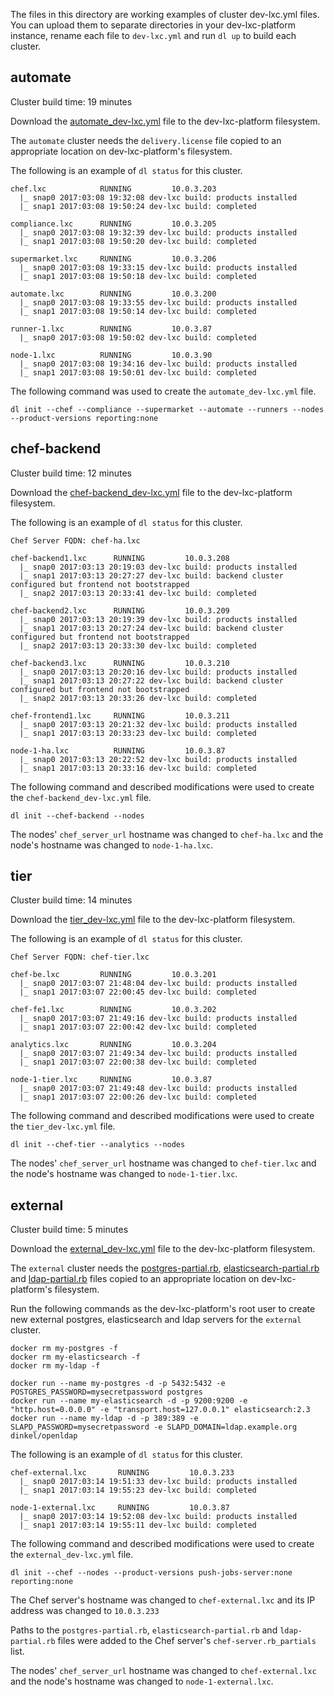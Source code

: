 The files in this directory are working examples of cluster dev-lxc.yml files. You can upload them to separate directories in your dev-lxc-platform instance, rename each file to `dev-lxc.yml` and run `dl up` to build each cluster.

## automate

Cluster build time: 19 minutes

Download the [automate_dev-lxc.yml](automate_dev-lxc.yml) file to the dev-lxc-platform filesystem.

The `automate` cluster needs the `delivery.license` file copied to an appropriate location on dev-lxc-platform's filesystem.

The following is an example of `dl status` for this cluster.

```
chef.lxc            RUNNING         10.0.3.203
  |_ snap0 2017:03:08 19:32:08 dev-lxc build: products installed
  |_ snap1 2017:03:08 19:50:24 dev-lxc build: completed

compliance.lxc      RUNNING         10.0.3.205
  |_ snap0 2017:03:08 19:32:39 dev-lxc build: products installed
  |_ snap1 2017:03:08 19:50:20 dev-lxc build: completed

supermarket.lxc     RUNNING         10.0.3.206
  |_ snap0 2017:03:08 19:33:15 dev-lxc build: products installed
  |_ snap1 2017:03:08 19:50:18 dev-lxc build: completed

automate.lxc        RUNNING         10.0.3.200
  |_ snap0 2017:03:08 19:33:55 dev-lxc build: products installed
  |_ snap1 2017:03:08 19:50:14 dev-lxc build: completed

runner-1.lxc        RUNNING         10.0.3.87
  |_ snap0 2017:03:08 19:50:02 dev-lxc build: completed

node-1.lxc          RUNNING         10.0.3.90
  |_ snap0 2017:03:08 19:34:16 dev-lxc build: products installed
  |_ snap1 2017:03:08 19:50:01 dev-lxc build: completed
```

The following command was used to create the `automate_dev-lxc.yml` file.

```
dl init --chef --compliance --supermarket --automate --runners --nodes --product-versions reporting:none
```

## chef-backend

Cluster build time: 12 minutes

Download the [chef-backend_dev-lxc.yml](chef-backend_dev-lxc.yml) file to the dev-lxc-platform filesystem.

The following is an example of `dl status` for this cluster.

```
Chef Server FQDN: chef-ha.lxc

chef-backend1.lxc      RUNNING         10.0.3.208
  |_ snap0 2017:03:13 20:19:03 dev-lxc build: products installed
  |_ snap1 2017:03:13 20:27:27 dev-lxc build: backend cluster configured but frontend not bootstrapped
  |_ snap2 2017:03:13 20:33:41 dev-lxc build: completed

chef-backend2.lxc      RUNNING         10.0.3.209
  |_ snap0 2017:03:13 20:19:39 dev-lxc build: products installed
  |_ snap1 2017:03:13 20:27:24 dev-lxc build: backend cluster configured but frontend not bootstrapped
  |_ snap2 2017:03:13 20:33:30 dev-lxc build: completed

chef-backend3.lxc      RUNNING         10.0.3.210
  |_ snap0 2017:03:13 20:20:16 dev-lxc build: products installed
  |_ snap1 2017:03:13 20:27:22 dev-lxc build: backend cluster configured but frontend not bootstrapped
  |_ snap2 2017:03:13 20:33:26 dev-lxc build: completed

chef-frontend1.lxc     RUNNING         10.0.3.211
  |_ snap0 2017:03:13 20:21:32 dev-lxc build: products installed
  |_ snap1 2017:03:13 20:33:23 dev-lxc build: completed

node-1-ha.lxc          RUNNING         10.0.3.87
  |_ snap0 2017:03:13 20:22:52 dev-lxc build: products installed
  |_ snap1 2017:03:13 20:33:16 dev-lxc build: completed
```

The following command and described modifications were used to create the `chef-backend_dev-lxc.yml` file.

```
dl init --chef-backend --nodes
```

The nodes' `chef_server_url` hostname was changed to `chef-ha.lxc` and the node's hostname was changed to `node-1-ha.lxc`.

## tier

Cluster build time: 14 minutes

Download the [tier_dev-lxc.yml](tier_dev-lxc.yml) file to the dev-lxc-platform filesystem.

The following is an example of `dl status` for this cluster.

```
Chef Server FQDN: chef-tier.lxc

chef-be.lxc         RUNNING         10.0.3.201
  |_ snap0 2017:03:07 21:48:04 dev-lxc build: products installed
  |_ snap1 2017:03:07 22:00:45 dev-lxc build: completed

chef-fe1.lxc        RUNNING         10.0.3.202
  |_ snap0 2017:03:07 21:49:16 dev-lxc build: products installed
  |_ snap1 2017:03:07 22:00:42 dev-lxc build: completed

analytics.lxc       RUNNING         10.0.3.204
  |_ snap0 2017:03:07 21:49:34 dev-lxc build: products installed
  |_ snap1 2017:03:07 22:00:38 dev-lxc build: completed

node-1-tier.lxc     RUNNING         10.0.3.87
  |_ snap0 2017:03:07 21:49:48 dev-lxc build: products installed
  |_ snap1 2017:03:07 22:00:26 dev-lxc build: completed
```

The following command and described modifications were used to create the `tier_dev-lxc.yml` file.

```
dl init --chef-tier --analytics --nodes
```

The nodes' `chef_server_url` hostname was changed to `chef-tier.lxc` and the node's hostname was changed to `node-1-tier.lxc`.

## external

Cluster build time: 5 minutes

Download the [external_dev-lxc.yml](external_dev-lxc.yml) file to the dev-lxc-platform filesystem.

The `external` cluster needs the [postgres-partial.rb](conf-files/chef-server/postgres-partial.rb), [elasticsearch-partial.rb](conf-files/chef-server/elasticsearch-partial.rb) and [ldap-partial.rb](conf-files/chef-server/ldap-partial.rb) files copied to an appropriate location on dev-lxc-platform's filesystem.

Run the following commands as the dev-lxc-platform's root user to create new external postgres, elasticsearch and ldap servers for the `external` cluster.

```
docker rm my-postgres -f
docker rm my-elasticsearch -f
docker rm my-ldap -f

docker run --name my-postgres -d -p 5432:5432 -e POSTGRES_PASSWORD=mysecretpassword postgres
docker run --name my-elasticsearch -d -p 9200:9200 -e "http.host=0.0.0.0" -e "transport.host=127.0.0.1" elasticsearch:2.3
docker run --name my-ldap -d -p 389:389 -e SLAPD_PASSWORD=mysecretpassword -e SLAPD_DOMAIN=ldap.example.org dinkel/openldap
```

The following is an example of `dl status` for this cluster.

```
chef-external.lxc       RUNNING         10.0.3.233
  |_ snap0 2017:03:14 19:51:33 dev-lxc build: products installed
  |_ snap1 2017:03:14 19:55:23 dev-lxc build: completed

node-1-external.lxc     RUNNING         10.0.3.87
  |_ snap0 2017:03:14 19:52:08 dev-lxc build: products installed
  |_ snap1 2017:03:14 19:55:11 dev-lxc build: completed
```

The following command and described modifications were used to create the `external_dev-lxc.yml` file.

```
dl init --chef --nodes --product-versions push-jobs-server:none reporting:none
```

The Chef server's hostname was changed to `chef-external.lxc` and its IP address was changed to `10.0.3.233`

Paths to the `postgres-partial.rb`, `elasticsearch-partial.rb` and `ldap-partial.rb` files were added to the Chef server's `chef-server.rb_partials` list.

The nodes' `chef_server_url` hostname was changed to `chef-external.lxc` and the node's hostname was changed to `node-1-external.lxc`.
